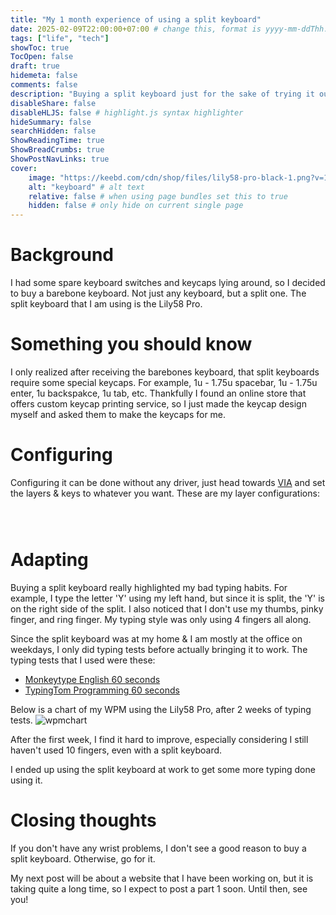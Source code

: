 ```yaml
---
title: "My 1 month experience of using a split keyboard"
date: 2025-02-09T22:00:00+07:00 # change this, format is yyyy-mm-ddThh:mm:ssZhh:hh
tags: ["life", "tech"]
showToc: true
TocOpen: false
draft: true
hidemeta: false
comments: false
description: "Buying a split keyboard just for the sake of trying it out"
disableShare: false
disableHLJS: false # highlight.js syntax highlighter
hideSummary: false
searchHidden: false
ShowReadingTime: true
ShowBreadCrumbs: true
ShowPostNavLinks: true
cover:
    image: "https://keebd.com/cdn/shop/files/lily58-pro-black-1.png?v=1693775679" # change with my own keyboard photo
    alt: "keyboard" # alt text
    relative: false # when using page bundles set this to true
    hidden: false # only hide on current single page
---
```

# Background
I had some spare keyboard switches and keycaps lying around, so I decided to buy a barebone keyboard. Not just any keyboard, but a split one. The split keyboard that I am using is the Lily58 Pro.

# Something you should know
I only realized after receiving the barebones keyboard, that split keyboards require some special keycaps. For example, 1u - 1.75u spacebar, 1u - 1.75u enter, 1u backspakce, 1u tab, etc. Thankfully I found an online store that offers custom keycap printing service, so I just made the keycap design myself and asked them to make the keycaps for me.

# Configuring
Configuring it can be done without any driver, just head towards [VIA](https://www.caniusevia.com/) and set the layers & keys to whatever you want. These are my layer configurations:

![]()

![]()

![]()

# Adapting
Buying a split keyboard really highlighted my bad typing habits. For example, I type the letter 'Y' using my left hand, but since it is split, the 'Y' is on the right side of the split. I also noticed that I don't use my thumbs, pinky finger, and ring finger. My typing style was only using 4 fingers all along.

Since the split keyboard was at my home & I am mostly at the office on weekdays, I only did typing tests before actually bringing it to work. The typing tests that I used were these:

- [Monkeytype English 60 seconds](https://monkeytype.com/)
- [TypingTom Programming 60 seconds](https://www.typingtom.com/programming/typing-test/1m)

Below is a chart of my WPM using the Lily58 Pro, after 2 weeks of typing tests.
![wpmchart](/Images/SplitKeyboard/wpm.png)

After the first week, I find it hard to improve, especially considering I still haven't used 10 fingers, even with a split keyboard.

I ended up using the split keyboard at work to get some more typing done using it.

# Closing thoughts
If you don't have any wrist problems, I don't see a good reason to buy a split keyboard. Otherwise, go for it.

My next post will be about a website that I have been working on, but it is taking quite a long time, so I expect to post a part 1 soon. Until then, see you!
